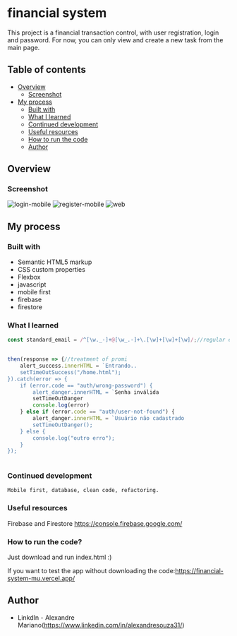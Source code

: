 
# financial system

This project is a financial transaction control, with user registration, login and password.
For now, you can only view and create a new task from the main page.

## Table of contents

- [Overview](#overview)
  - [Screenshot](#screenshot)
- [My process](#my-process)
  - [Built with](#built-with)
  - [What I learned](#what-i-learned)
  - [Continued development](#continued-development)
  - [Useful resources](#useful-resources)
  - [How to run the code](#How-to-run-the-code)
  - [Author](#author)

## Overview

### Screenshot

![login-mobile](https://user-images.githubusercontent.com/112407769/234441403-fe505d14-c8e7-4076-83ee-8f9d03aa399c.png)
![register-mobile](https://user-images.githubusercontent.com/112407769/234441504-88789b13-bc2e-4d4a-8630-38e95759d029.png)
![web](https://user-images.githubusercontent.com/112407769/234441698-4c1292db-8a2b-4ece-a218-fabb82891482.png)



## My process

### Built with

- Semantic HTML5 markup
- CSS custom properties
- Flexbox
- javascript
- mobile first
- firebase
- firestore


### What I learned

```js
const standard_email = /^[\w._-]+@[\w_.-]+\.[\w]+[\w]+[\w]/;//regular expression

          
then(response => {//treatment of promi
    alert_success.innerHTML = `Entrando..
    setTimeOutSuccess("/home.html");
}).catch(error => {
    if (error.code == "auth/wrong-password") {
        alert_danger.innerHTML = `Senha inválida
        setTimeOutDanger
        console.log(error)
    } else if (error.code == "auth/user-not-found") {
        alert_danger.innerHTML = `Usuário não cadastrado
        setTimeOutDanger();
    } else {
        console.log("outro erro");
    }
});
        

```

### Continued development

```
Mobile first, database, clean code, refactoring.
```
### Useful resources

Firebase and Firestore
https://console.firebase.google.com/



### How to run the code? 


Just download and run index.html :)

If you want to test the app without downloading the code:https://financial-system-mu.vercel.app/


## Author
- LinkdIn - Alexandre Mariano(https://www.linkedin.com/in/alexandresouza31/)

